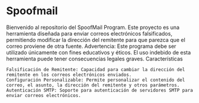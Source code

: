 # Spoofmail
Bienvenido al repositorio del SpoofMail Program. Este proyecto es una herramienta diseñada para enviar correos electrónicos falsificados, permitiendo modificar la dirección del remitente para que parezca que el correo proviene de otra fuente. Advertencia: Este programa debe ser utilizado únicamente con fines educativos y éticos. El uso indebido de esta herramienta puede tener consecuencias legales graves.
Características

    Falsificación de Remitente: Capacidad para cambiar la dirección del remitente en los correos electrónicos enviados.
    Configuración Personalizable: Permite personalizar el contenido del correo, el asunto, la dirección del remitente y otros parámetros.
    Autenticación SMTP: Soporte para autenticación de servidores SMTP para enviar correos electrónicos.
